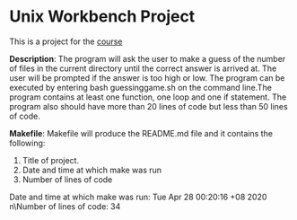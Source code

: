# Unix Workbench Project

This is a project for the [course](https://www.coursera.org/learn/unix)

**Description**:
The program will ask the user to make a guess of the number of files in the current directory until the correct answer is arrived at. The user will be prompted if the answer is too high or low. The program can be executed by entering bash guessinggame.sh on the command line.The program contains at least one function, one loop and one if statement. The program also should have more than 20 lines of code but less than 50 lines of code.

**Makefile**:
Makefile will produce the README.md file and it contains the following:
1. Title of project.
2. Date and time at which make was run
3. Number of lines of code

Date and time at which make was run:
Tue Apr 28 00:20:16 +08 2020
n\Number of lines of code:
34

